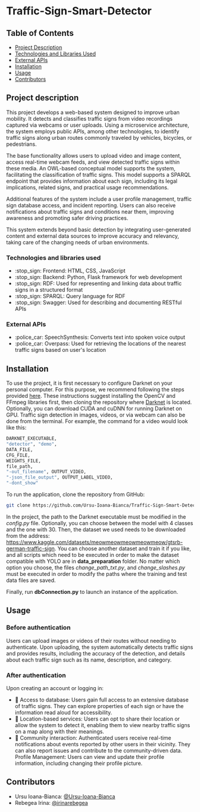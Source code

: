 # Traffic-Sign-Smart-Detector

## Table of Contents

- [Project Description](#project-description)
- [Technologies and Libraries Used](#technologies-and-libraries-used)
- [External APIs](#external-apis)
- [Installation](#installation)
- [Usage](#usage)
- [Contributors](#contributors)

## Project description

This project develops a web-based system designed to improve urban mobility. It detects and classifies traffic signs from video recordings captured via webcams or user uploads. Using a microservice architecture, the system employs public APIs, among other technologies, to identify traffic signs along urban routes commonly traveled by vehicles, bicycles, or pedestrians.

The base functionality allows users to upload video and image content, access real-time webcam feeds, and view detected traffic signs within these media. An OWL-based conceptual model supports the system, facilitating the classification of traffic signs. This model supports a SPARQL endpoint that provides information about each sign, including its legal implications, related signs, and practical usage recommendations.

Additional features of the system include a user profile management, traffic sign database access, and incident reporting. Users can also receive notifications about traffic signs and conditions near them, improving awareness and promoting safer driving practices.

This system extends beyond basic detection by integrating user-generated content and external data sources to improve accuracy and relevancy, taking care of the changing needs of urban environments.

### Technologies and libraries used

<ul>
  <li>:stop_sign:	Frontend: HTML, CSS, JavaScript</li>
  <li>:stop_sign:	Backend: Python, Flask framework for web development</li>
  <li>:stop_sign:	RDF: Used for representing and linking data about traffic signs in a structured format</li>
  <li>:stop_sign:	SPARQL: Query language for RDF</li>
  <li>:stop_sign:	Swagger: Used for describing and documenting RESTful APIs</li>
</ul>

### External APIs
<ul>
  <li>:police_car:	SpeechSynthesis: Converts text into spoken voice output</li>
  <li>:police_car:	Overpass: Used for retrieving the locations of the nearest traffic signs based on user's location</li>
</ul>

## Installation

To use the project, it is first necessary to configure Darknet on your personal computer. For this purpose, we recommend following the steps provided [here](https://pjreddie.com/darknet/install/). These instructions suggest installing the OpenCV and FFmpeg libraries first, then cloning the repository where [Darknet](https://github.com/alexeyab) is located. Optionally, you can download CUDA and cuDNN for running Darknet on GPU. Traffic sign detection in images, videos, or via webcam can also be done from the terminal. For example, the command for a video would look like this:

```bash
DARKNET_EXECUTABLE,
"detector", "demo",
DATA_FILE,
CFG_FILE,
WEIGHTS_FILE,
file_path,
"-out_filename", OUTPUT_VIDEO,
"-json_file_output", OUTPUT_LABEL_VIDEO,
"-dont_show"
```

To run the application, clone the repository from GitHub:

```bash
git clone https://github.com/Ursu-Ioana-Bianca/Traffic-Sign-Smart-Detector.git
```

In the project, the path to the Darknet executable must be modified in the *config.py* file. Optionally, you can choose between the model with 4 classes and the one with 30. Then, the dataset we used needs to be downloaded from the address: https://www.kaggle.com/datasets/meowmeowmeowmeowmeow/gtsrb-german-traffic-sign. You can choose another dataset and train it if you like, and all scripts which need to be executed in order to make the dataset compatible with YOLO are in **data_preparation** folder. No matter which option you choose, the files *change_path_txt.py*, and *change_slashes.py* must be executed in order to modify the paths where the training and test data files are saved.

Finally, run **dbConnection.py** to launch an instance of the application.

## Usage

### Before authentication 
Users can upload images or videos of their routes without needing to authenticate. Upon uploading, the system automatically detects traffic signs and provides results, including the accuracy of the detection, and details about each traffic sign such as its name, description, and category.

### After authentication
Upon creating an account or logging in:
- :vertical_traffic_light:	Access to database: Users gain full access to an extensive database of traffic signs. They can explore properties of each sign or have the information read aloud for accessibility.
- :vertical_traffic_light:	Location-based services: Users can opt to share their location or allow the system to detect it, enabling them to view nearby traffic signs on a map along with their meanings.
- :vertical_traffic_light:	Community interaction: Authenticated users receive real-time notifications about events reported by other users in their vicinity. They can also report issues and contribute to the community-driven data.
Profile Management: Users can view and update their profile information, including changing their profile picture.

## Contributors
- Ursu Ioana-Bianca: [@Ursu-Ioana-Bianca](https://github.com/Ursu-Ioana-Bianca/)
- Rebegea Irina: [@irinarebegea](https://github.com/irinarebegea/)
